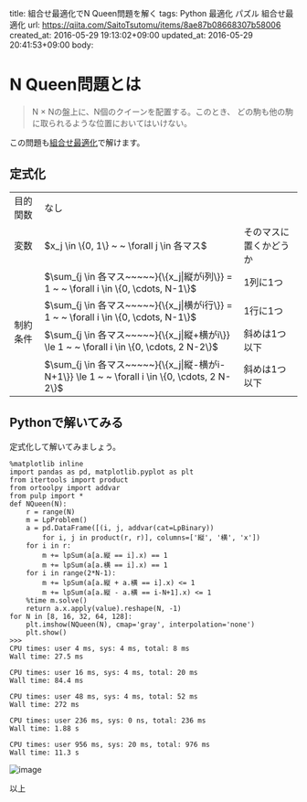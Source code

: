 title: 組合せ最適化でN Queen問題を解く
tags: Python 最適化 パズル 組合せ最適化
url: https://qiita.com/SaitoTsutomu/items/8ae87b08668307b58006
created_at: 2016-05-29 19:13:02+09:00
updated_at: 2016-05-29 20:41:53+09:00
body:

# N Queen問題とは

> N × Nの盤上に、N個のクイーンを配置する。このとき、
どの駒も他の駒に取られるような位置においてはいけない。

この問題も[組合せ最適化](http://qiita.com/Tsutomu-KKE@github/items/bfbf4c185ed7004b5721)で解けます。

## 定式化
<table>
<tr><td>目的関数</td><td>なし</td><td></td></tr>
<tr><td >変数</td><td>$x_j \in \{0,  1\} ~ ~ \forall j \in 各マス$</td><td>そのマスに置くかどうか</td></tr>
<tr><td rowspan="4">制約条件</td><td>$\sum_{j \in 各マス~~~~~}{\{x_j|縦がi列\}} = 1 ~ ~ \forall i \in \{0, \cdots, N-1\}$</td><td>1列に1つ</td></tr>
<tr><td>$\sum_{j \in 各マス~~~~~}{\{x_j|横がi行\}} = 1 ~ ~ \forall i \in \{0, \cdots, N-1\}$</td><td>1行に1つ</td></tr>
<tr><td>$\sum_{j \in 各マス~~~~~}{\{x_j|縦+横がi\}} \le 1 ~ ~ \forall i \in \{0, \cdots, 2 N-2\}$</td><td>斜めは1つ以下</td></tr>
<tr><td>$\sum_{j \in 各マス~~~~~}{\{x_j|縦-横がi-N+1\}} \le 1 ~ ~ \forall i \in \{0, \cdots, 2 N-2\}$</td><td>斜めは1つ以下</td></tr>
</table>


## Pythonで解いてみる
定式化して解いてみましょう。

```py3:python3
%matplotlib inline
import pandas as pd, matplotlib.pyplot as plt
from itertools import product
from ortoolpy import addvar
from pulp import *
def NQueen(N):
    r = range(N)
    m = LpProblem()
    a = pd.DataFrame([(i, j, addvar(cat=LpBinary))
        for i, j in product(r, r)], columns=['縦', '横', 'x'])
    for i in r:
        m += lpSum(a[a.縦 == i].x) == 1
        m += lpSum(a[a.横 == i].x) == 1
    for i in range(2*N-1):
        m += lpSum(a[a.縦 + a.横 == i].x) <= 1
        m += lpSum(a[a.縦 - a.横 == i-N+1].x) <= 1
    %time m.solve()
    return a.x.apply(value).reshape(N, -1)
for N in [8, 16, 32, 64, 128]:
    plt.imshow(NQueen(N), cmap='gray', interpolation='none')
    plt.show()
>>>
CPU times: user 4 ms, sys: 4 ms, total: 8 ms
Wall time: 27.5 ms

CPU times: user 16 ms, sys: 4 ms, total: 20 ms
Wall time: 84.4 ms

CPU times: user 48 ms, sys: 4 ms, total: 52 ms
Wall time: 272 ms

CPU times: user 236 ms, sys: 0 ns, total: 236 ms
Wall time: 1.88 s

CPU times: user 956 ms, sys: 20 ms, total: 976 ms
Wall time: 11.3 s
```
![image](https://qiita-image-store.s3.amazonaws.com/0/13955/374f936c-4bcb-6f4f-e229-2d9ea16523e9.png)

以上

